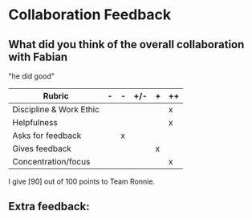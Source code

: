 # Collaboration Feedback

## What did you think of the overall collaboration with Fabian

"he did good"

| Rubric | -   | -   | +/- | +   | ++  |
|--------|-----|-----|-----|-----|-----|
| Discipline & Work Ethic |     |     |     |     |  x   |
| Helpfulness             |     |     |     |     |  x   |
| Asks for feedback       |     |   x  |     |     |     |
| Gives feedback          |     |     |     |  x   |     |
| Concentration/focus     |     |     |     |     | x    |

I give [90] out of 100 points to Team Ronnie.

## Extra feedback: